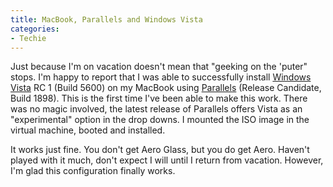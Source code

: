 ```yaml
---
title: MacBook, Parallels and Windows Vista
categories:
- Techie
---
```


Just because I'm on vacation doesn't mean that "geeking on the 'puter" stops. I'm happy to report that I was able to successfully install [Windows Vista](http://www.microsoft.com/windowsvista/) RC 1 (Build 5600) on my MacBook using [Parallels](http://www.parallels.com/en/products/desktop/) (Release Candidate, Build 1898). This is the first time I've been able to make this work. There was no magic involved, the latest release of Parallels offers Vista as an "experimental" option in the drop downs. I mounted the ISO image in the virtual machine, booted and installed.

It works just fine. You don't get Aero Glass, but you do get Aero. Haven't played with it much, don't expect I will until I return from vacation. However, I'm glad this configuration finally works.
